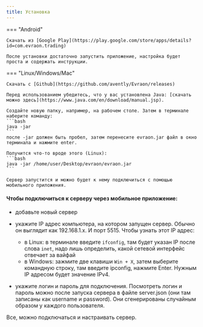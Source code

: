 ```yaml
---
title: Установка
---
```


=== "Android"

    Скачать из [Google Play](https://play.google.com/store/apps/details?id=com.evraon.trading)

    После установки достаточно запустить приложение, настройка будет проста и содержать инструкции.

=== "Linux/Windows/Mac"

    Скачать с [Github](https://github.com/avently/Evraon/releases)

    Перед использованием убедитесь, что у вас установлена Java: [скачать можно здесь](https://www.java.com/en/download/manual.jsp).

    Создайте новую папку, например, на рабочем столе. Затем в терминале наберите команду:
    ```bash
    java -jar
    ```
    после -jar должен быть пробел, затем перенесите evraon.jar файл в окно терминала и нажмите enter.

    Получится что-то вроде этого (Linux):
    ```bash
    java -jar /home/user/Desktop/evraon/evraon.jar
    ```

    Сервер запустится и можно будет к нему подключиться с помощью мобильного приложения.

#### Чтобы подключиться к серверу через мобильное приложение:

- добавьте новый сервер
- укажите IP адрес компьютера, на котором запущен сервер. Обычно он выглядит как 192.168.1.x. И порт 5515. Чтобы узнать этот IP адрес:

  - в Linux: в терминале введите `ifconfig`, там будет указан IP после слова `inet`, надо лишь определить, какой сетевой интерфейс отвечает за вайфай
  - в Windows: зажмите две клавиши `Win + X`, затем выберите командную строку, там введите ipconfig, нажмите Enter. Нужным IP адресом будет значение IPv4.

- укажите логин и пароль для подключения. Посмотреть логин и пароль можно после запуска сервера в файле server.json (они там записаны как username и password). Они сгенерированы случайным образом у каждого пользователя.

Все, можно подключаться и настраивать сервер.
